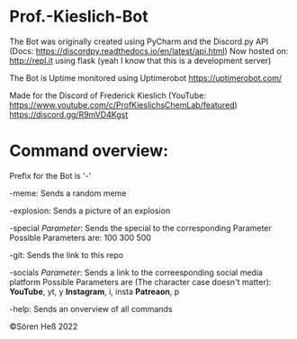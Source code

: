 # Prof.-Kieslich-Bot

The Bot was originally created using PyCharm and the Discord.py API (Docs: https://discordpy.readthedocs.io/en/latest/api.html)
Now hosted on: http://repl.it using flask (yeah I know that this is a development server)

The Bot is Uptime monitored using Uptimerobot
https://uptimerobot.com/

Made for the Discord of Frederick Kieslich (YouTube: https://www.youtube.com/c/ProfKieslichsChemLab/featured)
https://discord.gg/R9mVD4Kgst

# Command overview:
Prefix for the Bot is '-'

-meme:
	Sends a random meme

-explosion:
	Sends a picture of an explosion

-special *Parameter*:
	Sends the special to the corresponding Parameter
	Possible Parameters are:
		100
		300
		500
	
-git:
	Sends the link to this repo

-socials *Parameter*:
	Sends a link to the correesponding social media platform
	Possible Parameters are (The character case doesn't matter):
		**YouTube**, yt, y
		**Instagram**, i, insta
		**Patreaon**, p

-help:
	Sends an onverview of all commands 

©Sören Heß 2022
